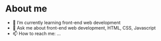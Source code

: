 # About me

- 🌱 I’m currently learning front-end web development
- 💬 Ask me about front-end web development, HTML, CSS, Javascript
- 📫 How to reach me: ...
